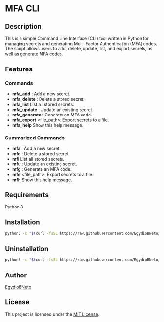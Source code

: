 # MFA CLI

## Description

This is a simple Command Line Interface (CLI) tool written in Python for managing secrets and generating Multi-Factor Authentication (MFA) codes. The script allows users to add, delete, update, list, and export secrets, as well as generate MFA codes.

## Features

### Commands

- **mfa_add** <name> <secret>: Add a new secret.
- **mfa_delete** <name>: Delete a stored secret.
- **mfa_list** List all stored secrets.
- **mfa_update** <name> <secret>: Update an existing secret.
- **mfa_generate** <name>: Generate an MFA code.
- **mfa_export** <file_path>: Export secrets to a file.
- **mfa_help** Show this help message.

### Summarized Commands

- **mfa** <name> <secret>: Add a new secret.
- **mfd** <name>: Delete a stored secret.
- **mfl** List all stored secrets.
- **mfu** <name> <secret>: Update an existing secret.
- **mfg** <name>: Generate an MFA code.
- **mfe** <file_path>: Export secrets to a file.
- **mfh** Show this help message.

## Requirements

Python 3

## Installation

```bash
python3 -c "$(curl -fsSL https://raw.githubusercontent.com/EgydioBNeto/mfa-cli/main/install.py)"
```

## Uninstallation

```bash
python3 -c "$(curl -fsSL https://raw.githubusercontent.com/EgydioBNeto/mfa-cli/main/uninstall.py)"
```

## Author

[EgydioBNeto](https://github.com/EgydioBNeto/mfa-cli/blob/main/LICENSE)

## License

This project is licensed under the [MIT License](URL_do_Link).

